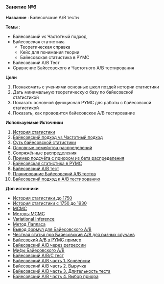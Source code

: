 ### Занятие №6

**Название** : Байесовские A/B тесты

**Темы** : 
  * Байесовский vs Частотный подход
  * Байесовская статистика
    * Теоретическая справка
    * Кейс для понимания теории
    * Байесовская статистика в PYMC
  * Байесовский A/B Тест
  * Сравнение Байесовского и Частотного A/B тестирования

**Цели**
  1. Познакомить с учениями основных школ поздей истории статистики
  2. Дать минимальную теоретическую базу по байесовской статистикой
  3. Показать основной функционал PYMC для работы с байесовской статистикой
  4. Показать, как проводится байесовское A/B тестирование 

**Используемые Источники**
1. [История статистики](https://en.wikipedia.org/wiki/History_of_statistics)
2. [Байесовский подход vs Частотный подход](https://www.youtube.com/watch?v=8wVq5aGzSqY&list=PLEDdkzD9hUd4iebXTR6CYbAZI9eMDyfPk)
3. [Суть байесовской статистики](https://www.youtube.com/watch?v=3jP4H0kjtng&list=PLEDdkzD9hUd4iebXTR6CYbAZI9eMDyfPk&index=7)
4. [Основные семейства распределений](https://betanalpha.github.io/assets/case_studies/probability_densities.html#1_eye_of_the_tiger)
5. [Сопряжённые распределения](https://ru.wikipedia.org/wiki/Сопряжённое_априорное_распределение)
6. [Пример подсчёта с приором из бета распределения](https://towardsdatascience.com/beta-distributions-a-cornerstone-of-bayesian-calibration-801f96e21498/)
7. [Байесовская статистика в PYMC](https://www.pymc.io/projects/examples/en/latest/case_studies/bayesian_workflow.html#the-bayesian-workflow-an-overview)
8. [Байесовский A/B тест](https://www.pymc.io/projects/examples/en/2022.01.0/case_studies/bayesian_ab_testing.html#bernoulli-conversions)
9. [Планирование Байесовский A/B тестов](https://www.youtube.com/watch?v=1fnXvWwtFss)
10. [Байесовский подход к A/B тестированию](https://habr.com/ru/companies/glowbyte/articles/732024/)

**Доп источники**
* [История статистики до 1750](https://www.amazon.com/History-Probability-Statistics-Applications-before/dp/0471471291)
* [История статистики с 1750 до 1930](https://www.amazon.com/History-Mathematical-Statistics-Wiley-Probability/dp/0471179124)
* [MCMC](https://ru.wikipedia.org/wiki/Марковская_цепь_Монте-Карло)
* [Методы MCMC](https://m-clark.github.io/docs/ld_mcmc/)
* [Variational Inference](https://ermongroup.github.io/cs228-notes/inference/variational/)
* [Метод Лапласа](https://en.wikipedia.org/wiki/Laplace%27s_method)
* [Вывод формул для Байесовского A/B](https://www.evanmiller.org/bayesian-ab-testing.html)
* [Честная статья про Байесовский A/B для разных случаев](https://arxiv.org/pdf/2307.14628)
* [Байесовкий A/B в PYMC пример](https://towardsdatascience.com/bayesian-a-b-testing-in-pymc3-54dceb87af74/)
* [Байесовский A/B через регрессии](https://matteocourthoud.github.io/post/bayesian_ab_test/)
* [Мифы Байесовского A/B](https://habr.com/ru/companies/X5Tech/articles/900032/)
* [Байесовский A/B/C тест](https://www.researchgate.net/publication/335340064_Bayesian_ABC_testing)
* [Байесовский A/B часть 1. Конверсии](https://towardsdatascience.com/bayesian-ab-testing-part-i-conversions-ac2635f878ec/)
* [Байесовский A/B часть 2. Выручка](https://towardsdatascience.com/bayesian-ab-testing-part-ii-revenue-1fbcf04f96cd/)
* [Байесовский A/B часть 3. Длительность теста](https://towardsdatascience.com/bayesian-ab-testing-part-iii-test-duration-f2305215009c/)
* [Байесовский A/B часть 4. Выбор приора](https://towardsdatascience.com/bayesian-ab-testing-part-iv-choosing-a-prior-5a4fe3223bfd/)
